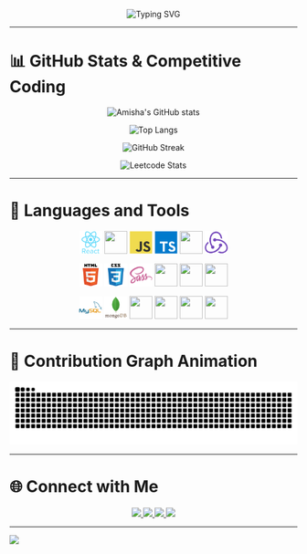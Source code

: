 <!-- Typing SVG Intro -->
<p align="center">
  <img src="https://readme-typing-svg.herokuapp.com?font=Fira+Code&weight=600&size=24&pause=1000&color=F75C7E&center=true&vCenter=true&width=600&lines=Hi+👋,+I'm+Amisha+Aggarwal!;Frontend+Developer+💻;Aspiring+Full-Stack+AI+Developer+🚀;Open-Source+Contributor+🌍;Lifelong+Learner+📚" alt="Typing SVG" />
</p>

---

# 📊 GitHub Stats & Competitive Coding

<p align="center">
  <img src="https://github-readme-stats.vercel.app/api?username=amishaaggarwal&show_icons=true&theme=radical&card_width=600" alt="Amisha's GitHub stats"/>
</p>

<p align="center">
  <img src="https://github-readme-stats.vercel.app/api/top-langs/?username=amishaaggarwal&layout=compact&card_width=350&theme=tokyonight" alt="Top Langs"/>
</p>

<p align="center">
  <img src="http://github-readme-streak-stats.herokuapp.com?user=amishaaggarwal&theme=nightowl&mode=weekly&card_width=1005" alt="GitHub Streak"/>
</p>

<p align="center">
  <img src="https://leetcard.jacoblin.cool/amishaaggarwal10?ext=heatmap&font=lobster&width=1005&height=400" alt="Leetcode Stats"/>
</p>

---

# 🚀 Languages and Tools

<p align="center">
  <!-- Row 1 -->
  <img src="https://raw.githubusercontent.com/devicons/devicon/master/icons/react/react-original-wordmark.svg" width="40" height="40"/>
  <img src="https://cdn.worldvectorlogo.com/logos/nextjs-2.svg" width="40" height="40"/>
  <img src="https://raw.githubusercontent.com/devicons/devicon/master/icons/javascript/javascript-original.svg" width="40" height="40"/>
  <img src="https://raw.githubusercontent.com/devicons/devicon/master/icons/typescript/typescript-original.svg" width="40" height="40"/>
  <img src="https://www.vectorlogo.zone/logos/tailwindcss/tailwindcss-icon.svg" width="40" height="40"/>
  <img src="https://raw.githubusercontent.com/devicons/devicon/master/icons/redux/redux-original.svg" width="40" height="40"/>
</p>

<p align="center">
  <!-- Row 2 -->
  <img src="https://raw.githubusercontent.com/devicons/devicon/master/icons/html5/html5-original-wordmark.svg" width="40" height="40"/>
  <img src="https://raw.githubusercontent.com/devicons/devicon/master/icons/css3/css3-original-wordmark.svg" width="40" height="40"/>
  <img src="https://raw.githubusercontent.com/devicons/devicon/master/icons/sass/sass-original.svg" width="40" height="40"/>
  <img src="https://www.vectorlogo.zone/logos/git-scm/git-scm-icon.svg" width="40" height="40"/>
  <img src="https://www.vectorlogo.zone/logos/firebase/firebase-icon.svg" width="40" height="40"/>
  <img src="https://www.vectorlogo.zone/logos/jestjsio/jestjsio-icon.svg" width="40" height="40"/>
</p>

<p align="center">
  <!-- Row 3 -->
  <img src="https://raw.githubusercontent.com/devicons/devicon/master/icons/mysql/mysql-original-wordmark.svg" width="40" height="40"/>
  <img src="https://raw.githubusercontent.com/devicons/devicon/master/icons/mongodb/mongodb-original-wordmark.svg" width="40" height="40"/>
  <img src="https://www.vectorlogo.zone/logos/figma/figma-icon.svg" width="40" height="40"/>
  <img src="https://www.vectorlogo.zone/logos/linux/linux-icon.svg" width="40" height="40"/>
  <img src="https://upload.wikimedia.org/wikipedia/commons/2/21/Matlab_Logo.png" width="40" height="40"/>
  <img src="https://www.vectorlogo.zone/logos/cypressio/cypressio-icon.svg" width="40" height="40"/>
</p>

---

# 🐍 Contribution Graph Animation
<p align="center">
  <img src="https://raw.githubusercontent.com/amishaaggarwal/amishaaggarwal/output/snake-dark.svg" alt="snake animation dark mode"/>
</p>

---

# 🌐 Connect with Me  

<p align="center">
  <a href="https://www.linkedin.com/in/amisha-aggarwal" target="_blank">
    <img src="https://img.shields.io/badge/LinkedIn-%230077B5.svg?style=for-the-badge&logo=linkedin&logoColor=white"/>
  </a>
  <a href="mailto:your.email@example.com">
    <img src="https://img.shields.io/badge/Email-D14836?style=for-the-badge&logo=gmail&logoColor=white"/>
  </a>
  <a href="https://portfolio-link.com" target="_blank">
    <img src="https://img.shields.io/badge/Portfolio-000?style=for-the-badge&logo=vercel&logoColor=white"/>
  </a>
  <a href="https://github.com/amishaaggarwal">
    <img src="https://img.shields.io/github/followers/amishaaggarwal?label=Follow&style=social"/>
  </a>
</p>

---

![](https://komarev.com/ghpvc/?username=amishaaggarwal&color=blue)
